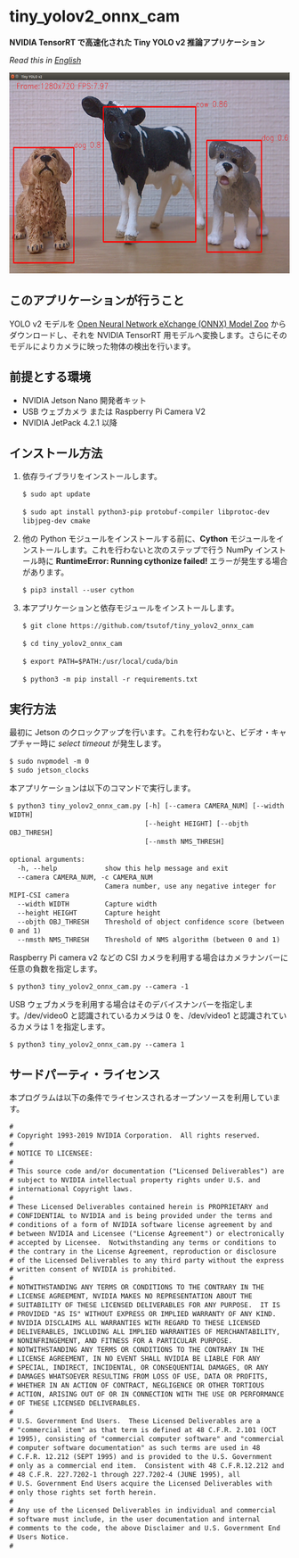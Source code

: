 # tiny_yolov2_onnx_cam
**NVIDIA TensorRT で高速化された Tiny YOLO v2 推論アプリケーション**

*Read this in [English](README.md)*

<img src="./screenshot.png" alt="Screenshot" title="Screenshot" width="640" height="360">

## このアプリケーションが行うこと

YOLO v2 モデルを [Open Neural Network eXchange (ONNX) Model Zoo](https://github.com/onnx/models) からダウンロードし、それを NVIDIA TensorRT 用モデルへ変換します。さらにそのモデルによりカメラに映った物体の検出を行います。

## 前提とする環境

- NVIDIA Jetson Nano 開発者キット
- USB ウェブカメラ または Raspberry Pi Camera V2
- NVIDIA JetPack 4.2.1 以降

## インストール方法

1. 依存ライブラリをインストールします。

    ```
    $ sudo apt update

    $ sudo apt install python3-pip protobuf-compiler libprotoc-dev libjpeg-dev cmake
    ```

1. 他の Python モジュールをインストールする前に、**Cython** モジュールをインストールします。これを行わないと次のステップで行う NumPy インストール時に **RuntimeError: Running cythonize failed!** エラーが発生する場合があります。

    ```
    $ pip3 install --user cython
    ```

1. 本アプリケーションと依存モジュールをインストールします。

    ```
    $ git clone https://github.com/tsutof/tiny_yolov2_onnx_cam

    $ cd tiny_yolov2_onnx_cam

    $ export PATH=$PATH:/usr/local/cuda/bin

    $ python3 -m pip install -r requirements.txt
    ```

## 実行方法

最初に Jetson のクロックアップを行います。これを行わないと、ビデオ・キャプチャー時に *select timeout* が発生します。

```
$ sudo nvpmodel -m 0
$ sudo jetson_clocks
```

本アプリケーションは以下のコマンドで実行します。

```
$ python3 tiny_yolov2_onnx_cam.py [-h] [--camera CAMERA_NUM] [--width WIDTH]
                                  [--height HEIGHT] [--objth OBJ_THRESH]
                                  [--nmsth NMS_THRESH]

optional arguments:
  -h, --help            show this help message and exit
  --camera CAMERA_NUM, -c CAMERA_NUM
                        Camera number, use any negative integer for MIPI-CSI camera
  --width WIDTH         Capture width
  --height HEIGHT       Capture height
  --objth OBJ_THRESH    Threshold of object confidence score (between 0 and 1)
  --nmsth NMS_THRESH    Threshold of NMS algorithm (between 0 and 1)
```

Raspberry Pi camera v2 などの CSI カメラを利用する場合はカメラナンバーに任意の負数を指定します。

```
$ python3 tiny_yolov2_onnx_cam.py --camera -1
```

USB ウェブカメラを利用する場合はそのデバイスナンバーを指定します。/dev/video0 と認識されているカメラは 0 を、/dev/video1 と認識されているカメラは 1 を指定します。

```
$ python3 tiny_yolov2_onnx_cam.py --camera 1
```

## サードパーティ・ライセンス

本プログラムは以下の条件でライセンスされるオープンソースを利用しています。

```
#
# Copyright 1993-2019 NVIDIA Corporation.  All rights reserved.
#
# NOTICE TO LICENSEE:
#
# This source code and/or documentation ("Licensed Deliverables") are
# subject to NVIDIA intellectual property rights under U.S. and
# international Copyright laws.
#
# These Licensed Deliverables contained herein is PROPRIETARY and
# CONFIDENTIAL to NVIDIA and is being provided under the terms and
# conditions of a form of NVIDIA software license agreement by and
# between NVIDIA and Licensee ("License Agreement") or electronically
# accepted by Licensee.  Notwithstanding any terms or conditions to
# the contrary in the License Agreement, reproduction or disclosure
# of the Licensed Deliverables to any third party without the express
# written consent of NVIDIA is prohibited.
#
# NOTWITHSTANDING ANY TERMS OR CONDITIONS TO THE CONTRARY IN THE
# LICENSE AGREEMENT, NVIDIA MAKES NO REPRESENTATION ABOUT THE
# SUITABILITY OF THESE LICENSED DELIVERABLES FOR ANY PURPOSE.  IT IS
# PROVIDED "AS IS" WITHOUT EXPRESS OR IMPLIED WARRANTY OF ANY KIND.
# NVIDIA DISCLAIMS ALL WARRANTIES WITH REGARD TO THESE LICENSED
# DELIVERABLES, INCLUDING ALL IMPLIED WARRANTIES OF MERCHANTABILITY,
# NONINFRINGEMENT, AND FITNESS FOR A PARTICULAR PURPOSE.
# NOTWITHSTANDING ANY TERMS OR CONDITIONS TO THE CONTRARY IN THE
# LICENSE AGREEMENT, IN NO EVENT SHALL NVIDIA BE LIABLE FOR ANY
# SPECIAL, INDIRECT, INCIDENTAL, OR CONSEQUENTIAL DAMAGES, OR ANY
# DAMAGES WHATSOEVER RESULTING FROM LOSS OF USE, DATA OR PROFITS,
# WHETHER IN AN ACTION OF CONTRACT, NEGLIGENCE OR OTHER TORTIOUS
# ACTION, ARISING OUT OF OR IN CONNECTION WITH THE USE OR PERFORMANCE
# OF THESE LICENSED DELIVERABLES.
#
# U.S. Government End Users.  These Licensed Deliverables are a
# "commercial item" as that term is defined at 48 C.F.R. 2.101 (OCT
# 1995), consisting of "commercial computer software" and "commercial
# computer software documentation" as such terms are used in 48
# C.F.R. 12.212 (SEPT 1995) and is provided to the U.S. Government
# only as a commercial end item.  Consistent with 48 C.F.R.12.212 and
# 48 C.F.R. 227.7202-1 through 227.7202-4 (JUNE 1995), all
# U.S. Government End Users acquire the Licensed Deliverables with
# only those rights set forth herein.
#
# Any use of the Licensed Deliverables in individual and commercial
# software must include, in the user documentation and internal
# comments to the code, the above Disclaimer and U.S. Government End
# Users Notice.
#
```
